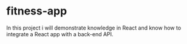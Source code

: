 # fitness-app
In this project i will demonstrate knowledge in React and know how to integrate a React app with a back-end API.
